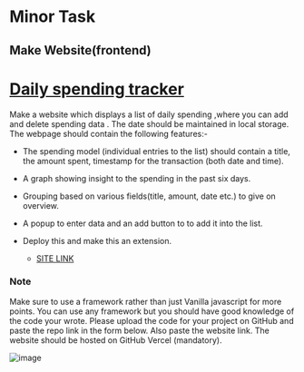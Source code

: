 # Minor Task 

## Make Website(frontend) 

# [Daily spending tracker](https://sdc-task-round-android.vercel.app/)

Make a  website which displays a list of daily spending ,where you can add and delete spending data  . The date should  be maintained in local storage. The webpage should contain the following features:-

- The spending model (individual entries to the list) should contain a title, the amount spent, timestamp for the transaction (both date and time).
- A graph showing insight to the spending in the past six days.
- Grouping based on various fields(title, amount, date etc.) to give on overview.
- A popup to enter data and an add button to to add it into the list.
- Deploy this and make this an extension.

  - [SITE LINK](https://sdc-task-round-android.vercel.app/)

### Note

Make sure to use a framework rather than just Vanilla javascript for more points. You can use any framework but you should have good knowledge of the code your wrote.
Please upload the code for your project on GitHub and paste the repo link in the form below.
Also paste the  website link. The website should be hosted on GitHub Vercel (mandatory).

![image](https://github.com/KafeOvid/SDC-task-round-android/assets/166736658/996c3b56-b8e1-40aa-bb87-722135600981)

